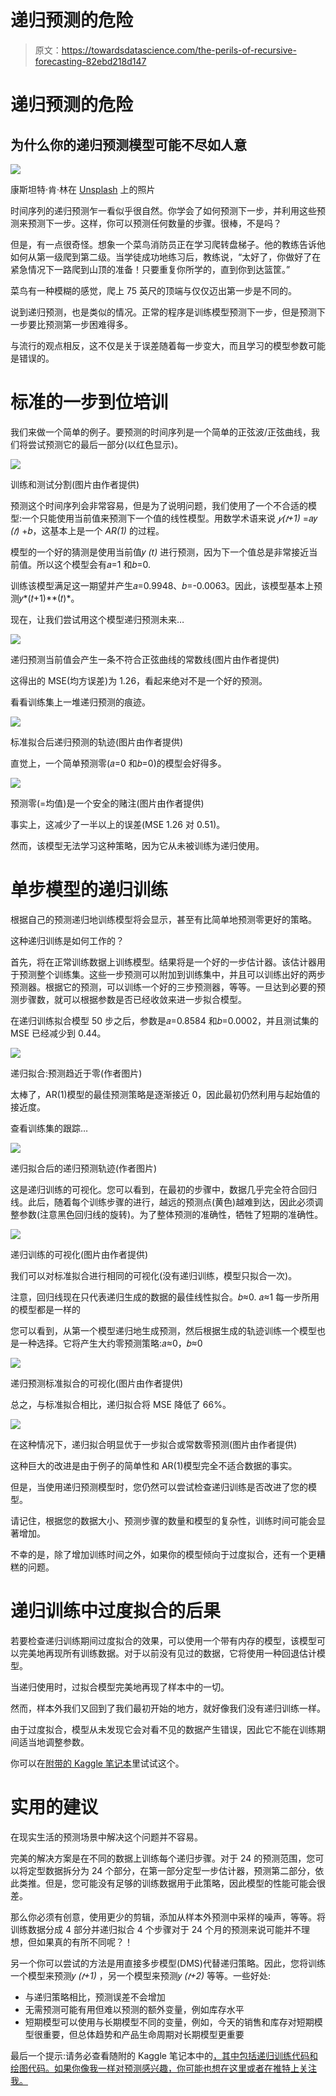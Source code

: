 # 递归预测的危险

> 原文：<https://towardsdatascience.com/the-perils-of-recursive-forecasting-82ebd218d147>

# 递归预测的危险

## 为什么你的递归预测模型可能不尽如人意

![](img/dfe402ce54b6be5fbee9caa32b325be7.png)

康斯坦特·肯·林在 [Unsplash](https://unsplash.com/s/photos/firetruck?utm_source=unsplash&utm_medium=referral&utm_content=creditCopyText) 上的照片

时间序列的递归预测乍一看似乎很自然。你学会了如何预测下一步，并利用这些预测来预测下一步。这样，你可以预测任何数量的步骤。很棒，不是吗？

但是，有一点很奇怪。想象一个菜鸟消防员正在学习爬转盘梯子。他的教练告诉他如何从第一级爬到第二级。当学徒成功地练习后，教练说，“太好了，你做好了在紧急情况下一路爬到山顶的准备！只要重复你所学的，直到你到达篮筐。”

菜鸟有一种模糊的感觉，爬上 75 英尺的顶端与仅仅迈出第一步是不同的。

说到递归预测，也是类似的情况。正常的程序是训练模型预测下一步，但是预测下一步要比预测第一步困难得多。

与流行的观点相反，这不仅是关于误差随着每一步变大，而且学习的模型参数可能是错误的。

# 标准的一步到位培训

我们来做一个简单的例子。要预测的时间序列是一个简单的正弦波/正弦曲线，我们将尝试预测它的最后一部分(以红色显示)。

![](img/0e7f792d7392e432840dea6545bddaeb.png)

训练和测试分割(图片由作者提供)

预测这个时间序列会非常容易，但是为了说明问题，我们使用了一个不合适的模型:一个只能使用当前值来预测下一个值的线性模型。用数学术语来说 *𝑦(𝑡+1)* =𝑎𝑦 *(𝑡)* +𝑏，这基本上是一个 *AR(1)* 的过程。

模型的一个好的猜测是使用当前值𝑦 *(t)* 进行预测，因为下一个值总是非常接近当前值。所以这个模型会有𝑎=1 和𝑏=0.

训练该模型满足这一期望并产生𝑎=0.9948、𝑏=-0.0063。因此，该模型基本上预测𝑦*(𝑡+1)**(𝑡)*。

现在，让我们尝试用这个模型递归预测未来…

![](img/b77beb16bf786ea894de494cdd730d89.png)

递归预测当前值会产生一条不符合正弦曲线的常数线(图片由作者提供)

这得出的 MSE(均方误差)为 1.26，看起来绝对不是一个好的预测。

看看训练集上一堆递归预测的痕迹。

![](img/25da82dff85b9dfdf20bf79d01defed9.png)

标准拟合后递归预测的轨迹(图片由作者提供)

直觉上，一个简单预测零(𝑎=0 和𝑏=0)的模型会好得多。

![](img/71201401aa2c37289e01d8cb05f90901.png)

预测零(=均值)是一个安全的赌注(图片由作者提供)

事实上，这减少了一半以上的误差(MSE 1.26 对 0.51)。

然而，该模型无法学习这种策略，因为它从未被训练为递归使用。

# 单步模型的递归训练

根据自己的预测递归地训练模型将会显示，甚至有比简单地预测零更好的策略。

这种递归训练是如何工作的？

首先，将在正常训练数据上训练模型。结果将是一个好的一步估计器。该估计器用于预测整个训练集。这些一步预测可以附加到训练集中，并且可以训练出好的两步预测器。根据它的预测，可以训练一个好的三步预测器，等等。一旦达到必要的预测步骤数，就可以根据参数是否已经收敛来进一步拟合模型。

在递归训练拟合模型 50 步之后，参数是𝑎=0.8584 和𝑏=0.0002，并且测试集的 MSE 已经减少到 0.44。

![](img/b7b4c221ae44ce5976867e241a56009a.png)

递归拟合:预测趋近于零(作者图片)

太棒了，AR(1)模型的最佳预测策略是逐渐接近 0，因此最初仍然利用与起始值的接近度。

查看训练集的跟踪…

![](img/71de61bf5017b34f8b7ffaf4fa57b450.png)

递归拟合后的递归预测轨迹(作者图片)

这是递归训练的可视化。您可以看到，在最初的步骤中，数据几乎完全符合回归线。此后，随着每个训练步骤的进行，越远的预测点(黄色)越难到达，因此必须调整参数(注意黑色回归线的旋转)。为了整体预测的准确性，牺牲了短期的准确性。

![](img/789f9e2ba84e7cf494f8b11b3cbaf75f.png)

递归训练的可视化(图片由作者提供)

我们可以对标准拟合进行相同的可视化(没有递归训练，模型只拟合一次)。

注意，回归线现在只代表递归生成的数据的最佳线性拟合。𝑏≈0\. 𝑎≈1 每一步所用的模型都是一样的

您可以看到，从第一个模型递归地生成预测，然后根据生成的轨迹训练一个模型也是一种选择。它将产生大约零预测策略:𝑎≈0，𝑏≈0

![](img/af9831c460355eb0fc02ff3a0fe09fbf.png)

递归预测标准拟合的可视化(图片由作者提供)

总之，与标准拟合相比，递归拟合将 MSE 降低了 66%。

![](img/0f70b6f8028b7fa23cb361b7d415f573.png)

在这种情况下，递归拟合明显优于一步拟合或常数零预测(图片由作者提供)

这种巨大的改进是由于例子的简单性和 AR(1)模型完全不适合数据的事实。

但是，当使用递归预测模型时，您仍然可以尝试检查递归训练是否改进了您的模型。

请记住，根据您的数据大小、预测步骤的数量和模型的复杂性，训练时间可能会显著增加。

不幸的是，除了增加训练时间之外，如果你的模型倾向于过度拟合，还有一个更糟糕的问题。

# 递归训练中过度拟合的后果

若要检查递归训练期间过度拟合的效果，可以使用一个带有内存的模型，该模型可以完美地再现所有训练数据。对于以前没有见过的数据，它将使用一种回退估计模型。

当递归使用时，过拟合模型完美地再现了样本中的一切。

然而，样本外我们又回到了我们最初开始的地方，就好像我们没有递归训练一样。

由于过度拟合，模型从未发现它会对看不见的数据产生错误，因此它不能在训练期间适当地调整参数。

你可以在[附带的 Kaggle 笔记本](https://www.kaggle.com/tbierhance/perils-of-recursive-forecasting)里试试这个。

# 实用的建议

在现实生活的预测场景中解决这个问题并不容易。

完美的解决方案是在不同的数据上训练每个递归步骤。对于 24 的预测范围，您可以将定型数据拆分为 24 个部分，在第一部分定型一步估计器，预测第二部分，依此类推。但是，您可能没有足够的训练数据用于此策略，因此模型的性能可能会很差。

那么你必须有创意，使用更少的剪辑，添加从样本外预测中采样的噪声，等等。将训练数据分成 4 部分并递归拟合 4 个步骤对于 24 个月的预测来说可能并不理想，但如果真的有所不同呢？！

另一个你可以尝试的方法是用直接多步模型(DMS)代替递归策略。因此，您将训练一个模型来预测𝑦 *(𝑡+1)* ，另一个模型来预测𝑦 *(𝑡+2)* 等等。一些好处:

*   与递归策略相比，预测误差不会增加
*   无需预测可能有用但难以预测的额外变量，例如库存水平
*   短期模型可以使用与长期模型不同的变量，例如，今天的销售和库存对短期模型很重要，但总体趋势和产品生命周期对长期模型更重要

最后一个提示:请务必查看随附的 Kaggle 笔记本中的[，其中包括递归训练代码和绘图代码。如果你像我一样对预测感兴趣，你可能也想在这里或者在推特上关注我。](https://www.kaggle.com/tbierhance/perils-of-recursive-forecasting)